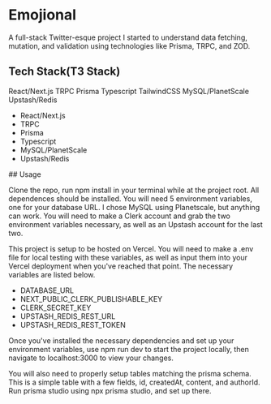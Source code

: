 # Emojional

A full-stack Twitter-esque project I started to understand data fetching, mutation, and validation using technologies like Prisma, TRPC, and ZOD. 

## Tech Stack(T3 Stack)
React/Next.js
TRPC
Prisma
Typescript
TailwindCSS
MySQL/PlanetScale
Upstash/Redis
<ul>
<li>React/Next.js</li>
<li>TRPC</li>
<li>Prisma</li>
<li>Typescript</li>
<li>MySQL/PlanetScale</li>
<li>Upstash/Redis</li>
</ul>
## Usage

Clone the repo, run npm install in your terminal while at the project root. All dependences should be installed. 
You will need 5 environment variables, one for your database URL. I chose MySQL using Planetscale, but anything can work. 
You will need to make a Clerk account and grab the two environment variables necessary, as well as an Upstash account for the last two. 

This project is setup to be hosted on Vercel. You will need to make a .env file for local testing with these variables, as well as input them into 
your Vercel deployment when you've reached that point. The necessary variables are listed below.

<ul>
<li>DATABASE_URL</li>
<li>NEXT_PUBLIC_CLERK_PUBLISHABLE_KEY</li>
<li>CLERK_SECRET_KEY</li>
<li>UPSTASH_REDIS_REST_URL</li>
<li>UPSTASH_REDIS_REST_TOKEN</li>
</ul>

Once you've installed the necessary dependencies and set up your environment variables, use npm run dev to start the project locally, then navigate to localhost:3000 to view your changes. 

You will also need to properly setup tables matching the prisma schema. This is a simple table with a few fields, id, createdAt, content, and authorId. Run prisma studio using npx prisma studio, and set up there. 



